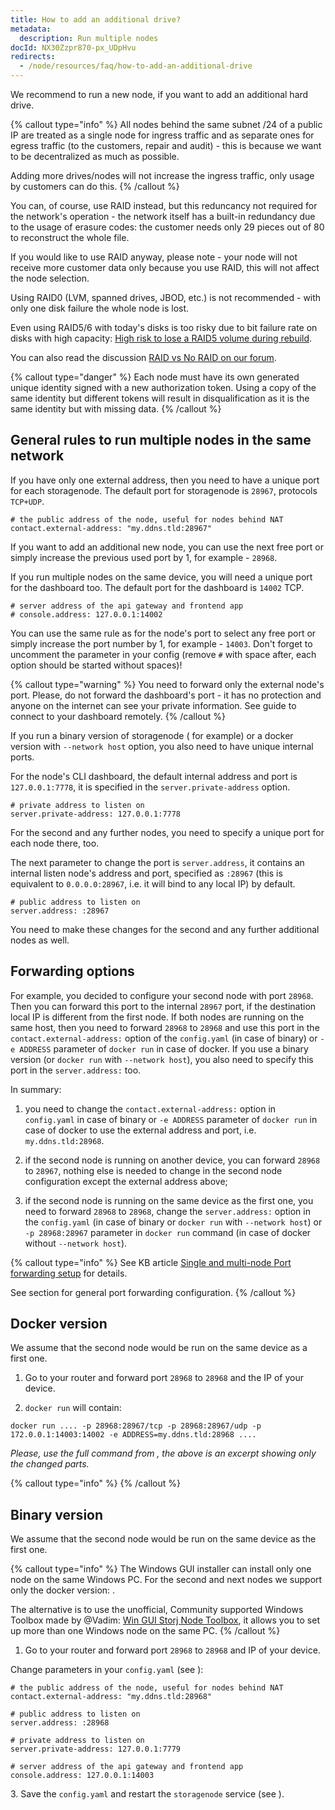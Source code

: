 ```yaml
---
title: How to add an additional drive?
metadata:
  description: Run multiple nodes
docId: NX30Zzpr870-px_UDpHvu
redirects:
  - /node/resources/faq/how-to-add-an-additional-drive
---
```


We recommend to run a new node, if you want to add an additional hard drive.

{% callout type="info"  %}
All nodes behind the same subnet /24 of a public IP are treated as a single node for ingress traffic and as separate ones for egress traffic (to the customers, repair and audit) - this is because we want to be decentralized as much as possible.

Adding more drives/nodes will not increase the ingress traffic, only usage by customers can do this.
{% /callout %}

You can, of course, use RAID instead, but this reduncancy not required for the network's operation - the network itself has a built-in redundancy due to the usage of erasure codes: the customer needs only 29 pieces out of 80 to reconstruct the whole file.

If you would like to use RAID anyway, please note - your node will not receive more customer data only because you use RAID, this will not affect the node selection.

Using RAID0 (LVM, spanned drives, JBOD, etc.) is not recommended - with only one disk failure the whole node is lost.

Even using RAID5/6 with today's disks is too risky due to bit failure rate on disks with high capacity: [High risk to lose a RAID5 volume during rebuild](https://forum.storj.io/t/hardware-configuration-and-receiving-mail-with-token/6445/4?u=alexey).

You can also read the discussion [RAID vs No RAID on our forum](https://forum.storj.io/t/raid-vs-no-raid-choice/6776).

{% callout type="danger"  %}
Each node must have its own generated unique identity signed with a new authorization token. Using a copy of the same identity but different tokens will result in disqualification as it is the same identity but with missing data.
{% /callout %}

## General rules to run multiple nodes in the same network

If you have only one external address, then you need to have a unique port for each storagenode. The default port for storagenode is `28967`, protocols `TCP+UDP`.&#x20;

```Text
# the public address of the node, useful for nodes behind NAT
contact.external-address: "my.ddns.tld:28967"
```

If you want to add an additional new node, you can use the next free port or simply increase the previous used port by 1, for example - `28968`.

If you run multiple nodes on the same device, you will need a unique port for the dashboard too. The default port for the dashboard is `14002` TCP.&#x20;

```Text
# server address of the api gateway and frontend app
# console.address: 127.0.0.1:14002
```

You can use the same rule as for the node's port to select any free port or simply increase the port number by 1, for example - `14003`. Don't forget to uncomment the parameter in your config (remove `#` with space after, each option should be started without spaces)!

{% callout type="warning"  %}
You need to forward only the external node's port. Please, do not forward the dashboard's port - it has no protection and anyone on the internet can see your private information. See [](docId:mZulkrp1H1Igv1BBTPsTC) guide to connect to your dashboard remotely.
{% /callout %}

If you run a binary version of storagenode ([](docId:5shJebpS3baWj6LDV5ANQ) for example) or a docker version with `--network host` option, you also need to have unique internal ports.

For the node's CLI dashboard, the default internal address and port is `127.0.0.1:7778`, it is specified in the `server.private-address` option.&#x20;

```Text
# private address to listen on
server.private-address: 127.0.0.1:7778
```

For the second and any further nodes, you need to specify a unique port for each node there, too.

The next parameter to change the port is `server.address`, it contains an internal listen node's address and port, specified as `:28967` (this is equivalent to `0.0.0.0:28967`, i.e. it will bind to any local IP) by default.

```Text
# public address to listen on
server.address: :28967
```

You need to make these changes for the second and any further additional nodes as well.

## Forwarding options

For example, you decided to configure your second node with port `28968`. Then you can forward this port to the internal `28967` port, if the destination local IP is different from the first node. If both nodes are running on the same host, then you need to forward `28968` to `28968` and use this port in the `contact.external-address:` option of the `config.yaml` (in case of binary) or `-e ADDRESS` parameter of `docker run` in case of docker. If you use a binary version (or `docker run` with `--network host`), you also need to specify this port in the `server.address:` too.

In summary:

1.  you need to change the `contact.external-address:` option in `config.yaml` in case of binary or `-e ADDRESS` parameter of `docker run` in case of docker to use the external address and port, i.e. `my.ddns.tld:28968`.

2.  if the second node is running on another device, you can forward `28968` to `28967`, nothing else is needed to change in the second node configuration except the external address above;

3.  if the second node is running on the same device as the first one, you need to forward `28968` to `28968`, change the `server.address:` option in the `config.yaml` (in case of binary or `docker run` with `--network host`) or `-p 28968:28967` parameter in `docker run` command (in case of docker without `--network host`).

{% callout type="info"  %}
See KB article [Single and multi-node Port forwarding setup](https://support.storj.io/hc/en-us/articles/360042343052-Single-and-multi-node-Port-forwarding-setup) for details.

See [](docId:y0jltT-HzKPmDefi532sd) section for general port forwarding configuration.
{% /callout %}

## Docker version

We assume that the second node would be run on the same device as a first one.

1.  Go to your router and forward port `28968` to `28968` and the IP of your device.

2.  `docker run` will contain:

```Text
docker run .... -p 28968:28967/tcp -p 28968:28967/udp -p 172.0.0.1:14003:14002 -e ADDRESS=my.ddns.tld:28968 ....
```

_Please, use the full command from_ [](docId:HaDkV_0aWg9OJoBe53o-J)_, the above is an excerpt showing only the changed parts._

{% callout type="info"  %}
[](docId:bMlttgapdFJxCNAULJDIv)&#x20;
{% /callout %}

## Binary version

We assume that the second node would be run on the same device as the first one.

{% callout type="info"  %}
The Windows GUI installer can install only one node on the same Windows PC. For the second and next nodes we support only the docker version: [](docId:oYWv1yri9PgUlcbT6s-9l).

The alternative is to use the unofficial, Community supported Windows Toolbox made by @Vadim: [Win GUI Storj Node Toolbox](https://forum.storj.io/t/win-gui-storj-node-toolbox/4381), it allows you to set up more than one Windows node on the same PC.
{% /callout %}

1.  Go to your router and forward port `28968` to `28968` and IP of your device.

Change parameters in your `config.yaml` (see [](docId:gDXZgLlP_rcSW8SuflgqS)):

```Text
# the public address of the node, useful for nodes behind NAT
contact.external-address: "my.ddns.tld:28968"
```

```Text
# public address to listen on
server.address: :28968
```

```Text
# private address to listen on
server.private-address: 127.0.0.1:7779
```

```Text
# server address of the api gateway and frontend app
console.address: 127.0.0.1:14003
```

3\. Save the `config.yaml` and restart the `storagenode` service (see [](docId:Zh_lD6UPciHT53wOWuAoD)).
